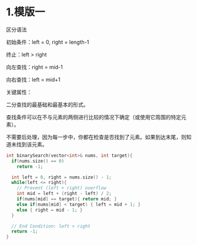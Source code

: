 # 1.模版一
区分语法

初始条件：left = 0, right = length-1

终止：left > right

向左查找：right = mid-1

向右查找：left = mid+1

关键属性：

二分查找的最基础和最基本的形式。

查找条件可以在不与元素的两侧进行比较的情况下确定（或使用它周围的特定元素）。

不需要后处理，因为每一步中，你都在检查是否找到了元素。如果到达末尾，则知道未找到该元素。


```C
int binarySearch(vector<int>& nums, int target){
  if(nums.size() == 0)
    return -1;

  int left = 0, right = nums.size() - 1;
  while(left <= right){
    // Prevent (left + right) overflow
    int mid = left + (right - left) / 2;
    if(nums[mid] == target){ return mid; }
    else if(nums[mid] < target) { left = mid + 1; }
    else { right = mid - 1; }
  }

  // End Condition: left > right
  return -1;
}
```
